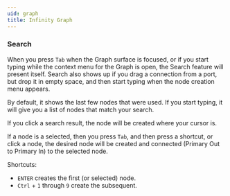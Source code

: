 ```yaml
---
uid: graph
title: Infinity Graph
---
```







### Search

When you press `Tab` when the Graph surface is focused, or if you start typing while the context menu for the Graph is open, the Search feature will present itself. Search also shows up if you drag a connection from a port, but drop it in empty space, and then start typing when the node creation menu appears.

By default, it shows the last few nodes that were used. If you start typing, it will give you a list of nodes that match your search.

If you click a search result, the node will be created where your cursor is.

If a node is a selected, then you press `Tab`, and then press a shortcut, or click a node, the desired node will be created and connected (Primary Out to Primary In) to the selected node.

Shortcuts:
- `ENTER` creates the first (or selected) node.
- `Ctrl` + `1` through `9` create the subsequent.